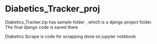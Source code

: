 # Diabetics_Tracker_proj

Diabetics_Tracker.zip has sample folder , which is a django project folder. The final django code is saved there

Diabetics Scrape is code for scrapping done on jupyter notebook
